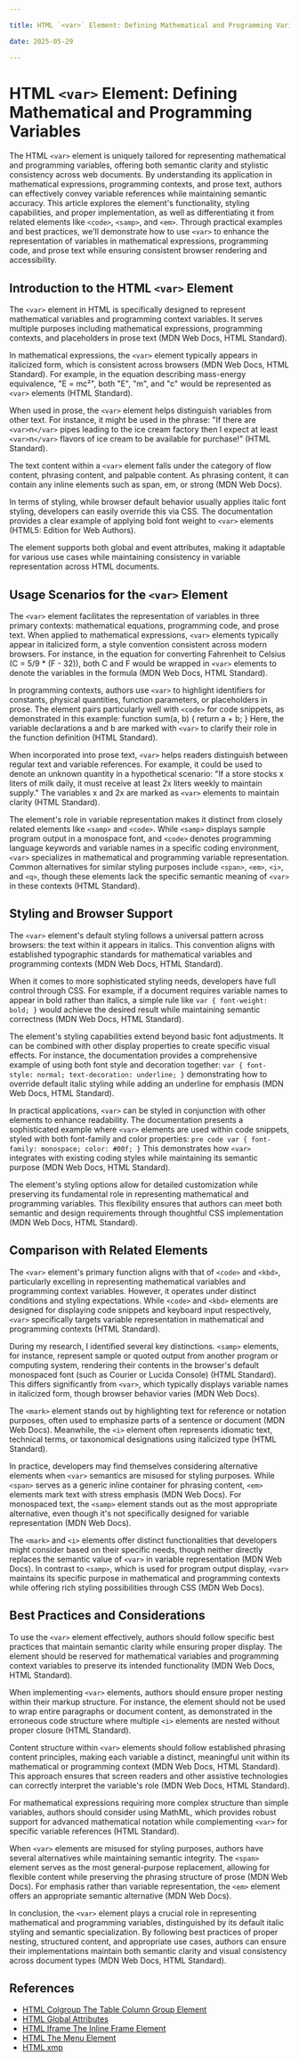 ```yaml
---

title: HTML `<var>` Element: Defining Mathematical and Programming Variables

date: 2025-05-29

---
```



# HTML `<var>` Element: Defining Mathematical and Programming Variables

The HTML `<var>` element is uniquely tailored for representing mathematical and programming variables, offering both semantic clarity and stylistic consistency across web documents. By understanding its application in mathematical expressions, programming contexts, and prose text, authors can effectively convey variable references while maintaining semantic accuracy. This article explores the element's functionality, styling capabilities, and proper implementation, as well as differentiating it from related elements like `<code>`, `<samp>`, and `<em>`. Through practical examples and best practices, we'll demonstrate how to use `<var>` to enhance the representation of variables in mathematical expressions, programming code, and prose text while ensuring consistent browser rendering and accessibility.


## Introduction to the HTML `<var>` Element

The `<var>` element in HTML is specifically designed to represent mathematical variables and programming context variables. It serves multiple purposes including mathematical expressions, programming contexts, and placeholders in prose text (MDN Web Docs, HTML Standard).

In mathematical expressions, the `<var>` element typically appears in italicized form, which is consistent across browsers (MDN Web Docs, HTML Standard). For example, in the equation describing mass-energy equivalence, "E = mc²", both "E", "m", and "c" would be represented as `<var>` elements (HTML Standard).

When used in prose, the `<var>` element helps distinguish variables from other text. For instance, it might be used in the phrase: "If there are `<var>`n`</var>` pipes leading to the ice cream factory then I expect at least `<var>`n`</var>` flavors of ice cream to be available for purchase!" (HTML Standard).

The text content within a `<var>` element falls under the category of flow content, phrasing content, and palpable content. As phrasing content, it can contain any inline elements such as span, em, or strong (MDN Web Docs).

In terms of styling, while browser default behavior usually applies italic font styling, developers can easily override this via CSS. The documentation provides a clear example of applying bold font weight to `<var>` elements (HTML5: Edition for Web Authors).

The element supports both global and event attributes, making it adaptable for various use cases while maintaining consistency in variable representation across HTML documents.


## Usage Scenarios for the `<var>` Element

The `<var>` element facilitates the representation of variables in three primary contexts: mathematical equations, programming code, and prose text. When applied to mathematical expressions, `<var>` elements typically appear in italicized form, a style convention consistent across modern browsers. For instance, in the equation for converting Fahrenheit to Celsius (C = 5/9 * (F - 32)), both C and F would be wrapped in `<var>` elements to denote the variables in the formula (MDN Web Docs, HTML Standard).

In programming contexts, authors use `<var>` to highlight identifiers for constants, physical quantities, function parameters, or placeholders in prose. The element pairs particularly well with `<code>` for code snippets, as demonstrated in this example: function sum(a, b) { return a + b; } Here, the variable declarations a and b are marked with `<var>` to clarify their role in the function definition (HTML Standard).

When incorporated into prose text, `<var>` helps readers distinguish between regular text and variable references. For example, it could be used to denote an unknown quantity in a hypothetical scenario: "If a store stocks x liters of milk daily, it must receive at least 2x liters weekly to maintain supply." The variables x and 2x are marked as `<var>` elements to maintain clarity (HTML Standard).

The element's role in variable representation makes it distinct from closely related elements like `<samp>` and `<code>`. While `<samp>` displays sample program output in a monospace font, and `<code>` denotes programming language keywords and variable names in a specific coding environment, `<var>` specializes in mathematical and programming variable representation. Common alternatives for similar styling purposes include `<span>`, `<em>`, `<i>`, and `<q>`, though these elements lack the specific semantic meaning of `<var>` in these contexts (HTML Standard).


##  Styling and Browser Support

The `<var>` element's default styling follows a universal pattern across browsers: the text within it appears in italics. This convention aligns with established typographic standards for mathematical variables and programming contexts (MDN Web Docs, HTML Standard).

When it comes to more sophisticated styling needs, developers have full control through CSS. For example, if a document requires variable names to appear in bold rather than italics, a simple rule like `var { font-weight: bold; }` would achieve the desired result while maintaining semantic correctness (MDN Web Docs, HTML Standard).

The element's styling capabilities extend beyond basic font adjustments. It can be combined with other display properties to create specific visual effects. For instance, the documentation provides a comprehensive example of using both font style and decoration together: `var { font-style: normal; text-decoration: underline; }` demonstrating how to override default italic styling while adding an underline for emphasis (MDN Web Docs, HTML Standard).

In practical applications, `<var>` can be styled in conjunction with other elements to enhance readability. The documentation presents a sophisticated example where `<var>` elements are used within code snippets, styled with both font-family and color properties: `pre code var { font-family: monospace; color: #00f; }` This demonstrates how `<var>` integrates with existing coding styles while maintaining its semantic purpose (MDN Web Docs, HTML Standard).

The element's styling options allow for detailed customization while preserving its fundamental role in representing mathematical and programming variables. This flexibility ensures that authors can meet both semantic and design requirements through thoughtful CSS implementation (MDN Web Docs, HTML Standard).


## Comparison with Related Elements

The `<var>` element's primary function aligns with that of `<code>` and `<kbd>`, particularly excelling in representing mathematical variables and programming context variables. However, it operates under distinct conditions and styling expectations. While `<code>` and `<kbd>` elements are designed for displaying code snippets and keyboard input respectively, `<var>` specifically targets variable representation in mathematical and programming contexts (HTML Standard).

During my research, I identified several key distinctions. `<samp>` elements, for instance, represent sample or quoted output from another program or computing system, rendering their contents in the browser's default monospaced font (such as Courier or Lucida Console) (HTML Standard). This differs significantly from `<var>`, which typically displays variable names in italicized form, though browser behavior varies (MDN Web Docs).

The `<mark>` element stands out by highlighting text for reference or notation purposes, often used to emphasize parts of a sentence or document (MDN Web Docs). Meanwhile, the `<i>` element often represents idiomatic text, technical terms, or taxonomical designations using italicized type (HTML Standard).

In practice, developers may find themselves considering alternative elements when `<var>` semantics are misused for styling purposes. While `<span>` serves as a generic inline container for phrasing content, `<em>` elements mark text with stress emphasis (MDN Web Docs). For monospaced text, the `<samp>` element stands out as the most appropriate alternative, even though it's not specifically designed for variable representation (MDN Web Docs).

The `<mark>` and `<i>` elements offer distinct functionalities that developers might consider based on their specific needs, though neither directly replaces the semantic value of `<var>` in variable representation (MDN Web Docs). In contrast to `<samp>`, which is used for program output display, `<var>` maintains its specific purpose in mathematical and programming contexts while offering rich styling possibilities through CSS (MDN Web Docs).


## Best Practices and Considerations

To use the `<var>` element effectively, authors should follow specific best practices that maintain semantic clarity while ensuring proper display. The element should be reserved for mathematical variables and programming context variables to preserve its intended functionality (MDN Web Docs, HTML Standard).

When implementing `<var>` elements, authors should ensure proper nesting within their markup structure. For instance, the element should not be used to wrap entire paragraphs or document content, as demonstrated in the erroneous code structure where multiple `<i>` elements are nested without proper closure (HTML Standard).

Content structure within `<var>` elements should follow established phrasing content principles, making each variable a distinct, meaningful unit within its mathematical or programming context (MDN Web Docs, HTML Standard). This approach ensures that screen readers and other assistive technologies can correctly interpret the variable's role (MDN Web Docs, HTML Standard).

For mathematical expressions requiring more complex structure than simple variables, authors should consider using MathML, which provides robust support for advanced mathematical notation while complementing `<var>` for specific variable references (HTML Standard).

When `<var>` elements are misused for styling purposes, authors have several alternatives while maintaining semantic integrity. The `<span>` element serves as the most general-purpose replacement, allowing for flexible content while preserving the phrasing structure of prose (MDN Web Docs). For emphasis rather than variable representation, the `<em>` element offers an appropriate semantic alternative (MDN Web Docs).

In conclusion, the `<var>` element plays a crucial role in representing mathematical and programming variables, distinguished by its default italic styling and semantic specialization. By following best practices of proper nesting, structured content, and appropriate use cases, authors can ensure their implementations maintain both semantic clarity and visual consistency across document types (MDN Web Docs, HTML Standard).

## References

- [HTML Colgroup The Table Column Group Element](https://github.com/serpuniversity/learn/blob/main/html/HTML%20Colgroup%20The%20Table%20Column%20Group%20Element.md)
- [HTML Global Attributes](https://github.com/serpuniversity/learn/blob/main/html/HTML%20Global%20Attributes.md)
- [HTML Iframe The Inline Frame Element](https://github.com/serpuniversity/learn/blob/main/html/HTML%20Iframe%20The%20Inline%20Frame%20Element.md)
- [HTML The Menu Element](https://github.com/serpuniversity/learn/blob/main/html/HTML%20The%20Menu%20Element.md)
- [HTML xmp](https://github.com/serpuniversity/learn/blob/main/html/HTML%20xmp.md)